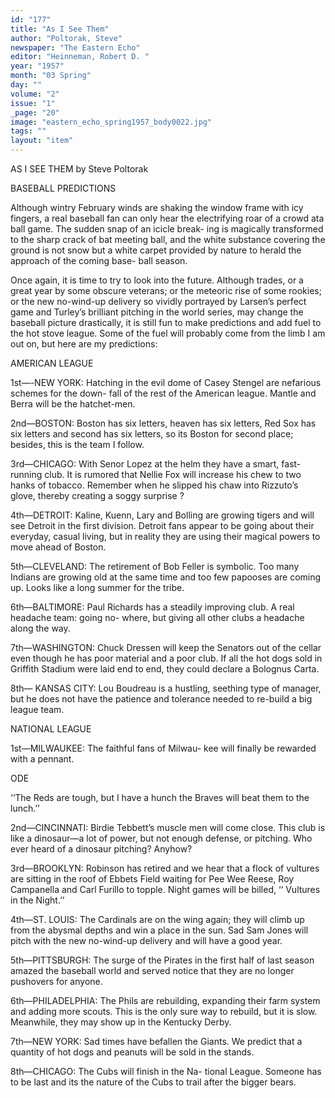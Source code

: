 ```yaml
---
id: "177"
title: "As I See Them"
author: "Poltorak, Steve"
newspaper: "The Eastern Echo"
editor: "Heinneman, Robert D. "
year: "1957"
month: "03 Spring"
day: ""
volume: "2"
issue: "1"
_page: "20"
image: "eastern_echo_spring1957_body0022.jpg"
tags: ""
layout: "item"
---
```

AS I SEE THEM
by Steve Poltorak

BASEBALL PREDICTIONS

Although wintry February winds are shaking
the window frame with icy fingers, a real baseball
fan can only hear the electrifying roar of a crowd
ata ball game. The sudden snap of an icicle break-
ing is magically transformed to the sharp crack of
bat meeting ball, and the white substance covering
the ground is not snow but a white carpet provided
by nature to herald the approach of the coming base-
ball season.

Once again, it is time to try to look into the
future. Although trades, or a great year by some
obscure veterans; or the meteoric rise of some
rookies; or the new no-wind-up delivery so vividly
portrayed by Larsen’s perfect game and Turley’s
brilliant pitching in the world series, may change
the baseball picture drastically, it is still fun to
make predictions and add fuel to the hot stove
league. Some of the fuel will probably come from
the limb I am out on, but here are my predictions:

AMERICAN LEAGUE

1st—-NEW YORK: Hatching in the evil dome of
Casey Stengel are nefarious schemes for the down-
fall of the rest of the American league. Mantle and
Berra will be the hatchet-men.

2nd—BOSTON: Boston has six letters, heaven has
six letters, Red Sox has six letters and second has
six letters, so its Boston for second place; besides,
this is the team I follow.

3rd—CHICAGO: With Senor Lopez at the helm
they have a smart, fast-running club. It is rumored
that Nellie Fox will increase his chew to two hanks
of tobacco. Remember when he slipped his chaw
into Rizzuto’s glove, thereby creating a soggy
surprise ?

4th—DETROIT: Kaline, Kuenn, Lary and Bolling
are growing tigers and will see Detroit in the first
division. Detroit fans appear to be going about
their everyday, casual living, but in reality they are
using their magical powers to move ahead of Boston.

5th—CLEVELAND: The retirement of Bob Feller
is symbolic. Too many Indians are growing old at
the same time and too few papooses are coming up.
Looks like a long summer for the tribe.

6th—BALTIMORE: Paul Richards has a steadily
improving club. A real headache team: going no-
where, but giving all other clubs a headache along
the way.

7th—WASHINGTON: Chuck Dressen will keep the
Senators out of the cellar even though he has poor
material and a poor club. If all the hot dogs sold in
Griffith Stadium were laid end to end, they could
declare a Bolognus Carta.

8th— KANSAS CITY: Lou Boudreau is a hustling,
seething type of manager, but he does not have the
patience and tolerance needed to re-build a big
league team.

NATIONAL LEAGUE

1st—MILWAUKEE: The faithful fans of Milwau-
kee will finally be rewarded with a pennant.

ODE

‘‘The Reds are tough, but I have a hunch
the Braves will beat them to the lunch.’’

2nd—CINCINNATI: Birdie Tebbett’s muscle men
will come close. This club is like a dinosaur—a lot
of power, but not enough defense, or pitching. Who
ever heard of a dinosaur pitching? Anyhow?

3rd—BROOKLYN: Robinson has retired and we
hear that a flock of vultures are sitting in the roof
of Ebbets Field waiting for Pee Wee Reese, Roy
Campanella and Carl Furillo to topple. Night games
will be billed, ‘‘ Vultures in the Night.’’

4th—ST. LOUIS: The Cardinals are on the wing
again; they will climb up from the abysmal depths
and win a place in the sun. Sad Sam Jones will
pitch with the new no-wind-up delivery and will
have a good year.

5th—PITTSBURGH: The surge of the Pirates in
the first half of last season amazed the baseball
world and served notice that they are no longer
pushovers for anyone.

6th—PHILADELPHIA: The Phils are rebuilding,
expanding their farm system and adding more scouts.
This is the only sure way to rebuild, but it is slow.
Meanwhile, they may show up in the Kentucky
Derby.

7th—NEW YORK: Sad times have befallen the
Giants. We predict that a quantity of hot dogs and
peanuts will be sold in the stands.

8th—CHICAGO: The Cubs will finish in the Na-
tional League. Someone has to be last and its the
nature of the Cubs to trail after the bigger bears.
